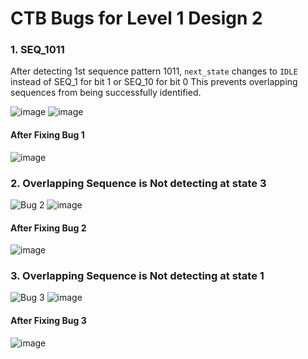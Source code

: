 # CTB Bugs for Level 1 Design 2

### 1. SEQ_1011
After detecting 1st sequence pattern 1011, ```next_state``` changes to `IDLE` instead of SEQ_1 for bit 1 or SEQ_10 for bit 0 
This prevents overlapping sequences from being successfully identified.

![image](https://user-images.githubusercontent.com/92450677/181771627-32e1412f-1e37-4437-8acc-c471a998c9db.png)
![image](https://user-images.githubusercontent.com/92450677/181771796-cfb0c820-fb1a-4cca-b1a8-572e0a4ec61b.png)
#### After Fixing Bug 1
![image](https://user-images.githubusercontent.com/92450677/181775188-b50d679b-eddb-4459-a1ad-9c160be99e63.png)


### 2. Overlapping Sequence is Not detecting at state 3
![Bug 2](https://user-images.githubusercontent.com/92450677/181866076-f3258693-3a7d-4f4c-8472-79aac4a9d0c2.png)
![image](https://user-images.githubusercontent.com/92450677/181865837-1dcfd7da-2fde-4870-8e0e-5b22274aa6d3.png)
#### After Fixing Bug 2
![image](https://user-images.githubusercontent.com/92450677/181865871-4b3247d4-aa91-4e80-a181-561718b18686.png)


### 3. Overlapping Sequence is Not detecting at state 1
![Bug 3](https://user-images.githubusercontent.com/92450677/181866280-3c5b01d8-06ce-4863-864b-5a24ba209ff7.png)
![image](https://user-images.githubusercontent.com/92450677/181866308-5eba2a10-5adc-4b3d-a3ce-212ac35c9e0d.png)
#### After Fixing Bug 3
![image](https://user-images.githubusercontent.com/92450677/181866326-4c33340f-c253-4b89-9315-e1c6987bc69d.png)


